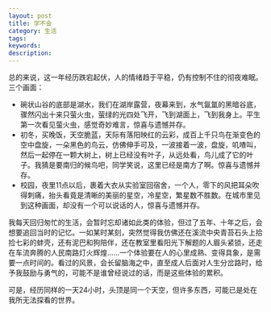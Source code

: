 ```yaml
---
layout: post
title: 学不会
category: 生活
tags:
keywords: 
description: 
---
```

总的来说，这一年经历跌宕起伏，人的情绪趋于平稳，仍有控制不住的彻夜难眠。三个画面： 

- 碗状山谷的底部是湖水，我们在湖岸露营，夜幕来到，水气氤氲的黑暗谷底，骤然闪出十来只萤火虫，萤绿的光四处飞开，飞到湖面上，飞到我身上。平生第一次看见萤火虫，感觉奇妙难言，惊喜与遗憾并存。
- 初冬，买晚饭，天空脆蓝，天际有落阳映红的云彩，成百上千只鸟在渐变色的空中盘旋，一朵黑色的鸟云，仿佛伸手可及，一波接着一波，盘旋，叽喳叫，然后一起停在一颗大树上，树上已经没有叶子，从远处看，鸟儿成了它的叶子。我猜是要南归的候鸟吧，同学笑说，这里已经是南方了啊。惊喜与遗憾并存。
- 校园，夜里11点以后，裹着大衣从实验室回宿舍，一个人，零下的风把耳朵吹得刺痛，抬头看竟是清晰的美丽的星空，冷星空，繁星数不胜数。在城市里见到这种画面，却没有一个可以说话的人，惊喜与遗憾并存。

我每天回归匆忙的生活，会暂时忘却诸如此类的体验，但过了五年、十年之后，会想要追回当时的记忆。一如某时某刻，突然觉得我仿佛还在溪流中央青苔石头上拾捡七彩的蚌壳，还有泥巴和狗陪伴，还在教室里看阳光下解题的人眉头紧锁，还走在车流奔腾的人民南路灯火辉煌……一个体验要在人的心里成熟、变得具象，是需要一点时间的。看过的风景，会长留脑海之中，直至成人后面对人生分岔路时，给予我鼓励与勇气的，可能不是谁曾经说过的话，而是这些体验的累积。

可是，经历同样的一天24小时，头顶是同一个天空，但许多东西，可能已是处在我所无法探看的世界。

